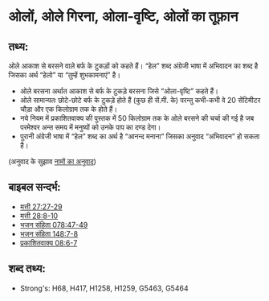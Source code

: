 # ओलों, ओले गिरना, ओला-वृष्टि, ओलों का तूफ़ान #

## तथ्य: ##

ओले आकाश से बरसने वाले बर्फ के टुकड़ों को कहते हैं। “हेल” शब्द अंग्रेजी भाषा में अभिवादन का शब्द है जिसका अर्थ “हेलो” या “तुम्हें शुभकामनाएं” है।

* ओले बरसना अर्थात आकाश से बर्फ के टुकड़े बरसना जिसे “ओला-वृष्टि” कहते हैं।
* ओले सामान्यतः छोटे-छोटे बर्फ के टुकड़े होते हैं (कुछ ही सें.मी. के) परन्तु कभी-कभी वे 20 सेंटिमीटर चौड़ा और एक किलोग्राम तक के होते हैं। 
* नये नियम में प्रकाशितवाक्य की पुस्तक में 50 किलोग्राम तक के ओले बरसने की चर्चा की गई है जब परमेश्वर अन्त समय में मनुष्यों को उनके पाप का दण्ड देगा।
* पुरानी अंग्रेजी भाषा में “हेल” शब्द का अर्थ है “आनन्द मनाना” जिसका अनुवाद “अभिवादन” हो सकता है। 

(अनुवाद के सुझाव [नामों का अनुवाद](rc://en/ta/man/translate/translate-names))

## बाइबल सन्दर्भ: ##

* [मत्ती 27:27-29](rc://en/tn/help/mat/27/27)
* [मत्ती 28:8-10](rc://en/tn/help/mat/28/08)
* [भजन संहिता 078:47-49](rc://en/tn/help/psa/078/047)
* [भजन संहिता 148:7-8](rc://en/tn/help/psa/148/007)
* [प्रकाशितवाक्य  08:6-7](rc://en/tn/help/rev/08/06)

## शब्द तथ्य: ##

* Strong's: H68, H417, H1258, H1259, G5463, G5464
